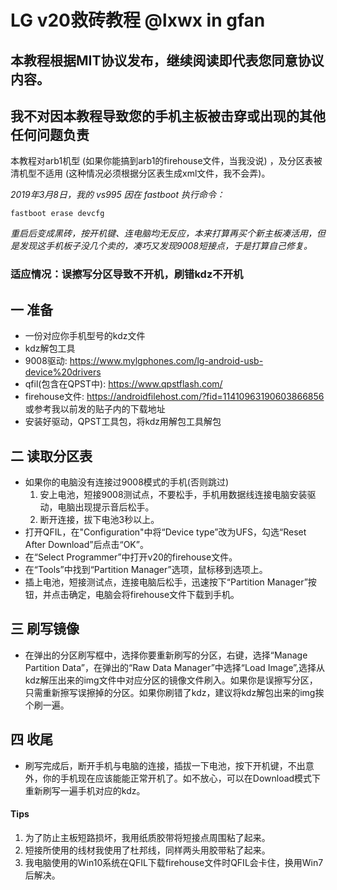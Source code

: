 # LG v20救砖教程 @lxwx in gfan

## 本教程根据MIT协议发布，继续阅读即代表您同意协议内容。
## **我不对因本教程导致您的手机主板被击穿或出现的其他任何问题负责**
本教程对arb1机型 (如果你能搞到arb1的firehouse文件，当我没说) ，及分区表被清机型不适用 (这种情况必须根据分区表生成xml文件，我不会弄)。

*2019年3月8日，我的 vs995 因在 fastboot 执行命令：*

    fastboot erase devcfg

*重启后变成黑砖，按开机键、连电脑均无反应，本来打算再买个新主板凑活用，但是发现这手机板子没几个卖的，凑巧又发现9008短接点，于是打算自己修复。*
### 适应情况：误擦写分区导致不开机，刷错kdz不开机
## 一  准备
* 一份对应你手机型号的kdz文件
* kdz解包工具
* 9008驱动: <a href>https://www.mylgphones.com/lg-android-usb-device%20drivers</a>
* qfil(包含在QPST中): <a href>https://www.qpstflash.com/</a>
* firehouse文件: <a href>https://androidfilehost.com/?fid=11410963190603866856</a>  或参考我以前发的贴子内的下载地址
* 安装好驱动，QPST工具包，将kdz用解包工具解包
    
## 二  读取分区表
* 如果你的电脑没有连接过9008模式的手机(否则跳过)
    1. 安上电池，短接9008测试点，不要松手，手机用数据线连接电脑安装驱动，电脑出现提示音后松手。
    2. 断开连接，拔下电池3秒以上。
* 打开QFIL，在"Configuration"中将“Device type”改为UFS，勾选“Reset After Download”后点击“OK”。
* 在“Select Programmer”中打开v20的firehouse文件。
* 在“Tools”中找到“Partition Manager”选项，鼠标移到选项上。
* 插上电池，短接测试点，连接电脑后松手，迅速按下“Partition Manager”按钮，并点击确定，电脑会将firehouse文件下载到手机。
## 三  刷写镜像 
* 在弹出的分区刷写框中，选择你要重新刷写的分区，右键，选择“Manage Partition Data”，在弹出的“Raw Data Manager”中选择“Load Image”,选择从kdz解压出来的img文件中对应分区的镜像文件刷入。如果你是误擦写分区，只需重新擦写误擦掉的分区。如果你刷错了kdz，建议将kdz解包出来的img挨个刷一遍。
## 四  收尾
* 刷写完成后，断开手机与电脑的连接，插拔一下电池，按下开机键，不出意外，你的手机现在应该能能正常开机了。如不放心，可以在Download模式下重新刷写一遍手机对应的kdz。
#### Tips
1. 为了防止主板短路损坏，我用纸质胶带将短接点周围粘了起来。
1. 短接所使用的线材我使用了杜邦线，同样两头用胶带粘了起来。
1. 我电脑使用的Win10系统在QFIL下载firehouse文件时QFIL会卡住，换用Win7后解决。
